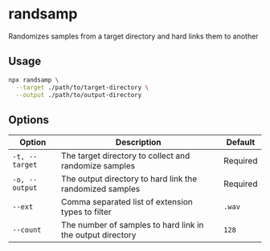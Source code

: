 # randsamp

Randomizes samples from a target directory and hard links them to another

## Usage

```sh
npx randsamp \
  --target ./path/to/target-directory \
  --output ./path/to/output-directory
```

## Options

| Option         | Description                                                | Default  |
| -------------- | ---------------------------------------------------------- | -------- |
| `-t, --target` | The target directory to collect and randomize samples      | Required |
| `-o, --output` | The output directory to hard link the randomized samples   | Required |
| `--ext`        | Comma separated list of extension types to filter          | `.wav`   |
| `--count`      | The number of samples to hard link in the output directory | `128`    |
